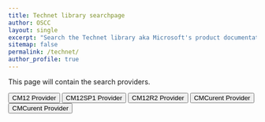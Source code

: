 ```yaml
---
title: Technet library searchpage
author: OSCC
layout: single
excerpt: "Search the Technet library aka Microsoft's product documentation."
sitemap: false
permalink: /technet/
author_profile: true
---
```

This page will contain the search providers.
<p>
<!-- TYPE="button" VALUE="CM07 Provider" onClick='window.external.AddSearchProvider("http://www.oscc.be/media/cm07doclibrary.xml");'-->
<INPUT TYPE="button" VALUE="CM12 Provider" onClick='window.external.AddSearchProvider("http://kimoppalfens.github.io/media/cm12doclibrary.xml");'>
<INPUT TYPE="button" VALUE="CM12SP1 Provider" onClick='window.external.AddSearchProvider("http://kimoppalfens.github.io/media/cm12sp1doclibrary.xml");'>
<INPUT TYPE="button" VALUE="CM12R2 Provider" onClick='window.external.AddSearchProvider("http://kimoppalfens.github.io/media/cm12r2doclibrary.xml");'>
<INPUT TYPE="button" VALUE="CMCurent Provider" onClick='window.external.AddSearchProvider("http://www.oscc.be/media/cmCurrentBranch.xml");'>
<INPUT TYPE="button" VALUE="CMCurent Provider" onClick='window.external.AddSearchProvider("http://www.oscc.be/media/intune.xml");'>
</p>



